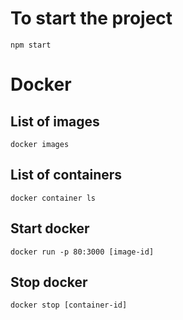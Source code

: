 # To start the project
`npm start`

# Docker
## List of images
`docker images`

## List of containers
`docker container ls`

## Start docker
`docker run -p 80:3000 [image-id]`

## Stop docker
`docker stop [container-id]`